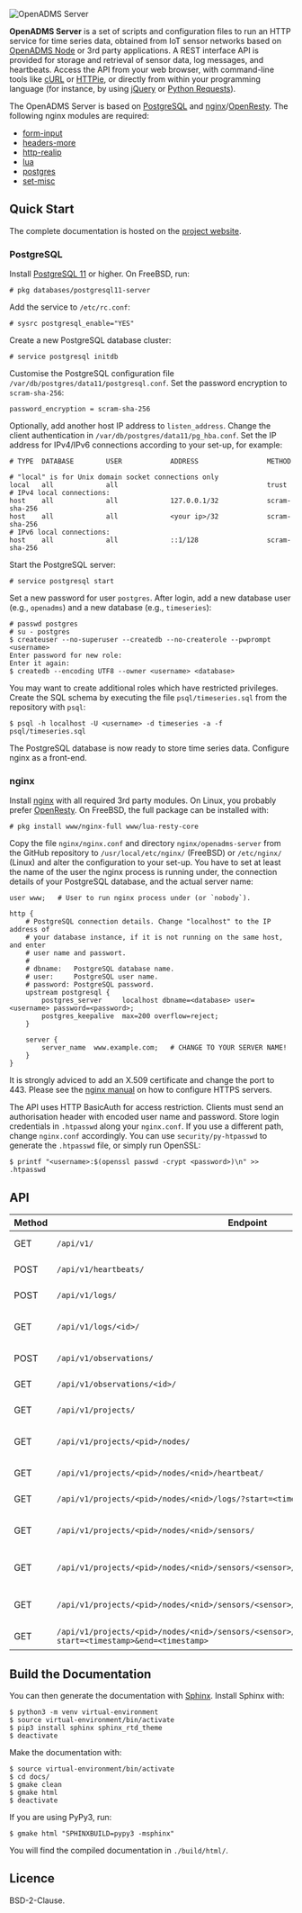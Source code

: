 ![OpenADMS Server](https://www.dabamos.de/github/openadms-server.png)

**OpenADMS Server** is a set of scripts and configuration files to run an HTTP
service for time series data, obtained from IoT sensor networks based on
[OpenADMS Node](https://github.com/dabamos/openadms-node/) or 3rd party
applications. A REST interface API is provided for storage and retrieval of
sensor data, log messages, and heartbeats. Access the API from your web browser,
with command-line tools like [cURL](https://curl.haxx.se/) or
[HTTPie](https://httpie.org/), or directly from within your programming language
(for instance, by using [jQuery](https://jquery.com/) or
[Python Requests](http://docs.python-requests.org/en/master/)).

The OpenADMS Server is based on [PostgreSQL](https://www.postgresql.org/) and
[nginx](https://nginx.org/)/[OpenResty](https://openresty.org/). The
following nginx modules are required:

* [form-input](https://github.com/calio/form-input-nginx-module)
* [headers-more](https://github.com/openresty/headers-more-nginx-module)
* [http-realip](http://nginx.org/en/docs/http/ngx_http_realip_module.html)
* [lua](https://github.com/openresty/lua-nginx-module)
* [postgres](https://github.com/FRiCKLE/ngx_postgres)
* [set-misc](https://github.com/openresty/set-misc-nginx-module)

## Quick Start
The complete documentation is hosted on the
[project website](https://www.dabamos.de/manual/openadms-server/).

### PostgreSQL
Install [PostgreSQL 11](https://www.postgresql.org/) or higher. On FreeBSD, run:

```
# pkg databases/postgresql11-server
```

Add the service to `/etc/rc.conf`:

```
# sysrc postgresql_enable="YES"
```

Create a new PostgreSQL database cluster:

```
# service postgresql initdb
```

Customise the PostgreSQL configuration file
`/var/db/postgres/data11/postgresql.conf`. Set the password encryption to
`scram-sha-256`:

```
password_encryption = scram-sha-256
```

Optionally, add another host IP address to `listen_address`. Change the client
authentication in `/var/db/postgres/data11/pg_hba.conf`. Set the IP address for
IPv4/IPv6 connections according to your set-up, for example:

```
# TYPE  DATABASE        USER            ADDRESS                 METHOD

# "local" is for Unix domain socket connections only
local   all             all                                     trust
# IPv4 local connections:
host    all             all             127.0.0.1/32            scram-sha-256
host    all             all             <your ip>/32            scram-sha-256
# IPv6 local connections:
host    all             all             ::1/128                 scram-sha-256
```

Start the PostgreSQL server:

```
# service postgresql start
```

Set a new password for user `postgres`. After login, add a new database user
(e.g., `openadms`) and a new database (e.g., `timeseries`):

```
# passwd postgres
# su - postgres
$ createuser --no-superuser --createdb --no-createrole --pwprompt <username>
Enter password for new role:
Enter it again:
$ createdb --encoding UTF8 --owner <username> <database>
```

You may want to create additional roles which have restricted privileges. Create
the SQL schema by executing the file `psql/timeseries.sql` from the repository
with `psql`:

```
$ psql -h localhost -U <username> -d timeseries -a -f psql/timeseries.sql
```

The PostgreSQL database is now ready to store time series data. Configure nginx
as a front-end.

### nginx
Install [nginx](https://nginx.org/) with all required 3rd party modules. On
Linux, you probably prefer [OpenResty](https://openresty.org/). On FreeBSD, the
full package can be installed with:

```
# pkg install www/nginx-full www/lua-resty-core
```

Copy the file `nginx/nginx.conf` and directory `nginx/openadms-server` from the
GitHub repository to `/usr/local/etc/nginx/` (FreeBSD) or `/etc/nginx/` (Linux)
and alter the configuration to your set-up. You have to set at least the name
of the user the nginx process is running under, the connection details of your
PostgreSQL database, and the actual server name:

```
user www;   # User to run nginx process under (or `nobody`).

http {
    # PostgreSQL connection details. Change "localhost" to the IP address of
    # your database instance, if it is not running on the same host, and enter
    # user name and passwort.
    #
    # dbname:   PostgreSQL database name.
    # user:     PostgreSQL user name.
    # password: PostgreSQL password.
    upstream postgresql {
        postgres_server     localhost dbname=<database> user=<username> password=<password>;
        postgres_keepalive  max=200 overflow=reject;
    }

    server {
        server_name  www.example.com;   # CHANGE TO YOUR SERVER NAME!
    }
}
```

It is strongly adviced to add an X.509 certificate and change the port to 443.
Please see the
[nginx manual](http://nginx.org/en/docs/http/configuring_https_servers.html)
on how to configure HTTPS servers.

The API uses HTTP BasicAuth for access restriction. Clients must send an
authorisation header with encoded user name and password. Store login
credentials in `.htpasswd` along your `nginx.conf`. If you use a different path,
change `nginx.conf` accordingly. You can use `security/py-htpasswd` to generate
the `.htpasswd` file, or simply run OpenSSL:

```
$ printf "<username>:$(openssl passwd -crypt <password>)\n" >> .htpasswd
```

## API
| Method | Endpoint                                                                                                               | Description                 |
|--------|------------------------------------------------------------------------------------------------------------------------|-----------------------------|
| GET    | `/api/v1/`                                                                                                             | Returns system info.        |
| POST   | `/api/v1/heartbeats/`                                                                                                  | Stores heartbeat.           |
| POST   | `/api/v1/logs/`                                                                                                        | Stores log message.         |
| GET    | `/api/v1/logs/<id>/`                                                                                                   | Returns single log message. |
| POST   | `/api/v1/observations/`                                                                                                | Stores observation.         |
| GET    | `/api/v1/observations/<id>/`                                                                                           | Returns observation.        |
| GET    | `/api/v1/projects/`                                                                                                    | Returns project ids.        |
| GET    | `/api/v1/projects/<pid>/nodes/`                                                                                        | Returns sensor node ids.    |
| GET    | `/api/v1/projects/<pid>/nodes/<nid>/heartbeat/`                                                                        | Returns last heartbeat.     |
| GET    | `/api/v1/projects/<pid>/nodes/<nid>/logs/?start=<timestamp>&end=<timestamp>`                                           | Returns log messages.       |
| GET    | `/api/v1/projects/<pid>/nodes/<nid>/sensors/`                                                                          | Returns sensor names.       |
| GET    | `/api/v1/projects/<pid>/nodes/<nid>/sensors/<sensor>/targets/`                                                         | Returns target names.       |
| GET    | `/api/v1/projects/<pid>/nodes/<nid>/sensors/<sensor>/targets/<target>/ids/`                                            | Returns observation ids.    |
| GET    | `/api/v1/projects/<pid>/nodes/<nid>/sensors/<sensor>/targets/<target>/observations/?start=<timestamp>&end=<timestamp>` | Returns observations.       |

## Build the Documentation
You can then generate the documentation with
[Sphinx](http://www.sphinx-doc.org/). Install Sphinx with:

```
$ python3 -m venv virtual-environment
$ source virtual-environment/bin/activate
$ pip3 install sphinx sphinx_rtd_theme
$ deactivate
```

Make the documentation with:

```
$ source virtual-environment/bin/activate
$ cd docs/
$ gmake clean
$ gmake html
$ deactivate
```

If you are using PyPy3, run:

```
$ gmake html "SPHINXBUILD=pypy3 -msphinx"
```

You will find the compiled documentation in `./build/html/`.

## Licence
BSD-2-Clause.
